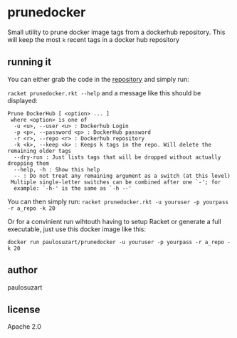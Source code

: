 # prunedocker

Small utility to prune docker image tags from a dockerhub repository. This will keep the most `k` recent tags in a docker hub repository

## running it

You can either grab the code in the [repository](https://github.com/paulosuzart/prunedocker) and simply run:

`racket prunedocker.rkt --help` and a message like this should be displayed:

```
Prune DockerHub [ <option> ... ]
 where <option> is one of
  -u <u>, --user <u> : Dockerhub Login
  -p <p>, --password <p> : DockerHub password
  -r <r>, --repo <r> : Dockerhub repository
  -k <k>, --keep <k> : Keeps k tags in the repo. Will delete the remaining older tags
  --dry-run : Just lists tags that will be dropped without actually dropping them
  --help, -h : Show this help
  -- : Do not treat any remaining argument as a switch (at this level)
 Multiple single-letter switches can be combined after one `-'; for
  example: `-h-' is the same as `-h --'
```

You can then simply run: 
`racket prunedocker.rkt -u youruser -p yourpass -r a_repo -k 20`

Or for a convinient run wihtouth having to setup Racket or generate a full executable, just use this docker image like this:

`docker run paulosuzart/prunedocker -u youruser -p yourpass -r a_repo -k 20`

## author
paulosuzart

## license
Apache 2.0

